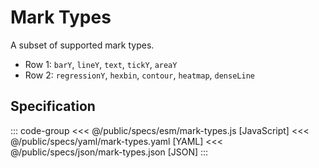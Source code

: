 <script setup>
  import { coordinator } from '@uwdata/vgplot';
  coordinator().clear();
</script>

# Mark Types

A subset of supported mark types.

- Row 1: `barY`, `lineY`, `text`, `tickY`, `areaY`
- Row 2: `regressionY`, `hexbin`, `contour`, `heatmap`, `denseLine`

<Example spec="/specs/yaml/mark-types.yaml" />

## Specification

::: code-group
<<< @/public/specs/esm/mark-types.js [JavaScript]
<<< @/public/specs/yaml/mark-types.yaml [YAML]
<<< @/public/specs/json/mark-types.json [JSON]
:::
